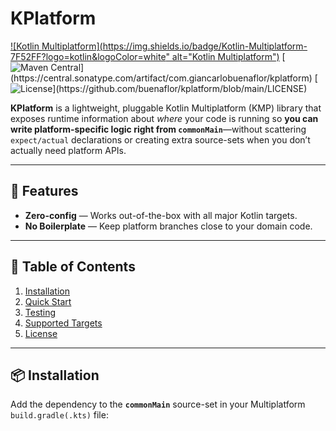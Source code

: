 # KPlatform

[![Kotlin Multiplatform](https://img.shields.io/badge/Kotlin-Multiplatform-7F52FF?logo=kotlin&logoColor=white" alt="Kotlin Multiplatform")](https://kotlinlang.org/docs/multiplatform.html)
[![Maven Central](https://img.shields.io/maven-central/v/com.giancarlobuenaflor/kplatform")](https://central.sonatype.com/artifact/com.giancarlobuenaflor/kplatform)
[![License](https://img.shields.io/github/license/buenaflor/kplatform?color=blue")](https://github.com/buenaflor/kplatform/blob/main/LICENSE)

**KPlatform** is a lightweight, pluggable Kotlin Multiplatform (KMP) library that exposes runtime
information about _where_ your code is running so **you can write platform-specific logic right
from `commonMain`**—without scattering `expect/actual` declarations or creating extra source-sets
when you don’t actually need platform APIs.

---

## 🚀 Features

- **Zero-config** — Works out-of-the-box with all major Kotlin targets.
- **No Boilerplate** — Keep platform branches close to your domain code.

---

## 📑 Table of Contents

1. [Installation](#-installation)
2. [Quick Start](#-quick-start)
3. [Testing](#-testing)
4. [Supported Targets](#-supported-targets)
5. [License](#-license)

---

## 📦 Installation

Add the dependency to the **`commonMain`** source-set in your Multiplatform `build.gradle(.kts)`
file:
